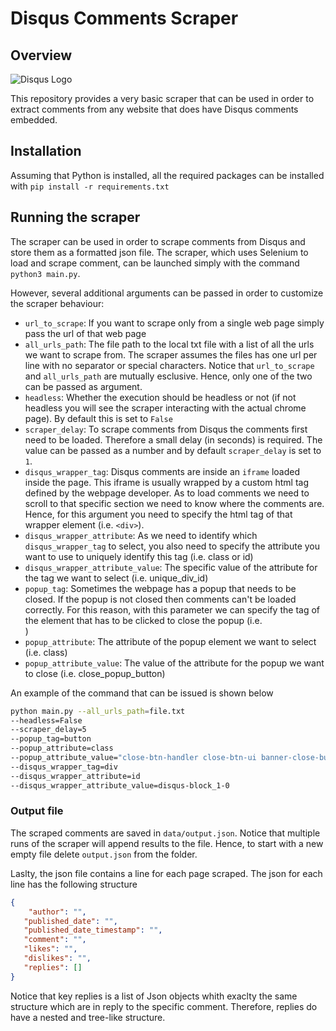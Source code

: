 # Disqus Comments Scraper

## Overview

![Disqus Logo](https://c.disquscdn.com/next/c393ff4/marketing/assets/img/brand/disqus-logo-white-blue.png)

This repository provides a very basic scraper that can be used in order to extract comments from any website that does have Disqus comments embedded. 

## Installation 

Assuming that Python is installed, all the required packages can be installed with `pip install -r requirements.txt`

## Running the scraper

The scraper can be used in order to scrape comments from Disqus and store them as a formatted json file. The scraper, which uses Selenium to load and scrape comment, can be launched simply with the command `python3 main.py`. 

However, several additional arguments can be passed in order to customize the scraper behaviour: 

* `url_to_scrape`: If you want to scrape only from a single web page simply pass the url of that web page
* `all_urls_path`: The file path to the local txt file with a list of all the urls we want to scrape from. The scraper assumes the files has one url per line with no separator or special characters. Notice that `url_to_scrape` and `all_urls_path` are mutually esclusive. Hence, only one of the two can be passed as argument. 
* `headless`: Whether the execution should be headless or not (if not headless you will see the scraper interacting with the actual chrome page). By default this is set to `False`
* `scraper_delay`: To scrape comments from Disqus the comments first need to be loaded. Therefore a small delay (in seconds) is required. The value can be passed as a number and by default `scraper_delay` is set to `1`.
* `disqus_wrapper_tag`: Disqus comments are inside an `iframe` loaded inside the page. This iframe is usually wrapped by a custom html tag defined by the webpage developer. As to load comments we need to scroll to that specific section we need to know where the comments are. Hence, for this argument you need to specify the html tag of that wrapper element (i.e. `<div>`). 
* `disqus_wrapper_attribute`: As we need to identify which `disqus_wrapper_tag` to select, you also need to specify the attribute you want to use to uniquely identify this tag (i.e. class or id)
* `disqus_wrapper_attribute_value`: The specific value of the attribute for the tag we want to select (i.e. unique_div_id)
* `popup_tag`: Sometimes the webpage has a popup that needs to be closed. If the popup is not closed then comments can't be loaded correctly. For this reason, with this parameter we can specify the tag of the element that has to be clicked to close the popup (i.e. <div>) 
* `popup_attribute`: The attribute of the popup element we want to select (i.e. class)
* `popup_attribute_value`: The value of the attribute for the popup we want to close (i.e. close_popup_button)


An example of the command that can be issued is shown below

```bash
python main.py --all_urls_path=file.txt 
--headless=False 
--scraper_delay=5 
--popup_tag=button 
--popup_attribute=class 
--popup_attribute_value="close-btn-handler close-btn-ui banner-close-button" 
--disqus_wrapper_tag=div 
--disqus_wrapper_attribute=id 
--disqus_wrapper_attribute_value=disqus-block_1-0
```

### Output file

The scraped comments are saved in `data/output.json`. Notice that multiple runs of the scraper will append results to the file. Hence, to start with a new empty file delete `output.json` from the folder. 

Laslty, the json file contains a line for each page scraped. The json for each line has the following structure

```json 
{
	"author": "",
   "published_date": "",
   "published_date_timestamp": "",
   "comment": "",
   "likes": "",
   "dislikes": "",
   "replies": []           
}
```

Notice that key replies is a list of Json objects whith exaclty the same structure which are in reply to the specific comment. Therefore, replies do have a nested and tree-like structure. 



                    
                    
   
